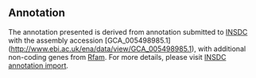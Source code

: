
Annotation
----------

The annotation presented is derived from annotation submitted to
[INSDC](http://www.insdc.org) with the assembly accession [GCA\_005498985.1]
(http://www.ebi.ac.uk/ena/data/view/GCA_005498985.1),
with additional non-coding genes from
[Rfam](http://rfam.xfam.org/). For more details, please visit [INSDC
annotation import](http://ensemblgenomes.org/info/data/insdc_annotation).
